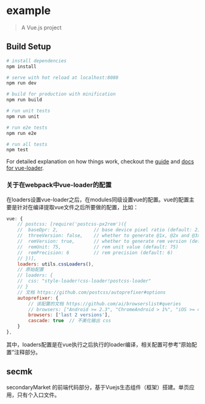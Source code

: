 
# example

> A Vue.js project

## Build Setup

``` bash
# install dependencies
npm install

# serve with hot reload at localhost:8080
npm run dev

# build for production with minification
npm run build

# run unit tests
npm run unit

# run e2e tests
npm run e2e

# run all tests
npm test
```

For detailed explanation on how things work, checkout the [guide](http://vuejs-templates.github.io/webpack/) and [docs for vue-loader](http://vuejs.github.io/vue-loader).

### 关于在webpack中vue-loader的配置

在loaders设置vue-loader之后，在modules同级设置vue的配置。vue的配置主要是针对在编译提取vue文件之后所要做的配置，比如：
```javascript
vue: {
    // postcss: [require('postcss-px2rem')({
    // 	baseDpr: 2,             // base device pixel ratio (default: 2)
    // 	threeVersion: false,    // whether to generate @1x, @2x and @3x version (default: false)
    // 	remVersion: true,       // whether to generate rem version (default: true)
    // 	remUnit: 75,            // rem unit value (default: 75)
    // 	remPrecision: 6         // rem precision (default: 6)
    // })],
    loaders: utils.cssLoaders(),
    // 原始配置
    // loaders: {
    // 	css: "style-loader!css-loader!postcss-loader"
    // }
    // 文档 https://github.com/postcss/autoprefixer#options
    autoprefixer: {
        // 该配置的文档 https://github.com/ai/browserslist#queries
        // browsers: ["Android >= 2.3", "ChromeAndroid > 1%", "iOS >= 4"],
        browsers: ['last 2 versions'],
        cascade: true  // 不美化输出 css
    }
},
```
其中，loaders配置是在vue执行之后执行的loader编译，相关配置可参考“原始配置”注释部分。

## secmk
secondaryMarket 的前端代码部分，基于Vuejs生态组件（框架）搭建。单页应用，只有个入口文件。
